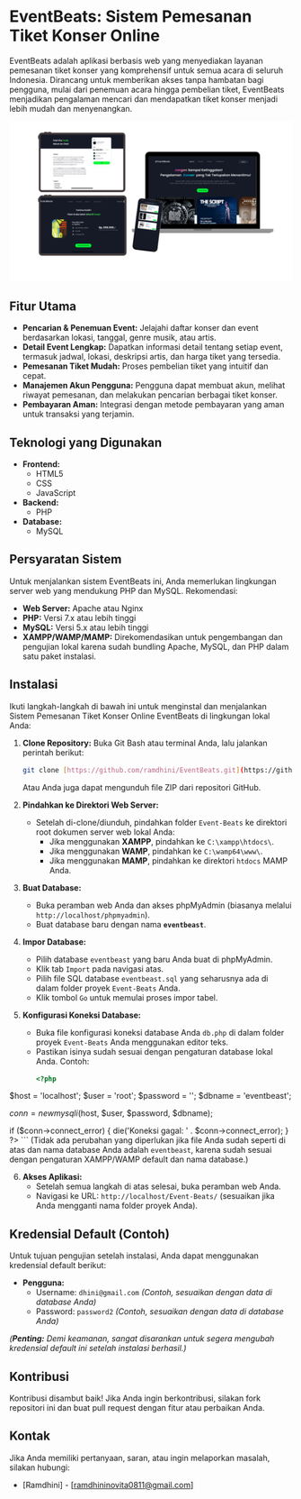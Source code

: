 # EventBeats: Sistem Pemesanan Tiket Konser Online

EventBeats adalah aplikasi berbasis web yang menyediakan layanan pemesanan tiket konser yang komprehensif untuk semua acara di seluruh Indonesia. Dirancang untuk memberikan akses tanpa hambatan bagi pengguna, mulai dari penemuan acara hingga pembelian tiket, EventBeats menjadikan pengalaman mencari dan mendapatkan tiket konser menjadi lebih mudah dan menyenangkan.

![image alt](https://github.com/ramdhini/Event-Beats/blob/7e6f4d0441fe208a2913b68fb18f4cca44120d65/EventBeats.png)

## Fitur Utama

* **Pencarian & Penemuan Event:** Jelajahi daftar konser dan event berdasarkan lokasi, tanggal, genre musik, atau artis.
* **Detail Event Lengkap:** Dapatkan informasi detail tentang setiap event, termasuk jadwal, lokasi, deskripsi artis, dan harga tiket yang tersedia.
* **Pemesanan Tiket Mudah:** Proses pembelian tiket yang intuitif dan cepat.
* **Manajemen Akun Pengguna:** Pengguna dapat membuat akun, melihat riwayat pemesanan, dan melakukan pencarian berbagai tiket konser.
* **Pembayaran Aman:** Integrasi dengan metode pembayaran yang aman untuk transaksi yang terjamin. 

## Teknologi yang Digunakan

* **Frontend:**
    * HTML5
    * CSS
    * JavaScript 
* **Backend:**
    * PHP 
* **Database:**
    * MySQL

## Persyaratan Sistem

Untuk menjalankan sistem EventBeats ini, Anda memerlukan lingkungan server web yang mendukung PHP dan MySQL. Rekomendasi:

* **Web Server:** Apache atau Nginx
* **PHP:** Versi 7.x atau lebih tinggi 
* **MySQL:** Versi 5.x atau lebih tinggi
* **XAMPP/WAMP/MAMP:** Direkomendasikan untuk pengembangan dan pengujian lokal karena sudah bundling Apache, MySQL, dan PHP dalam satu paket instalasi.

## Instalasi

Ikuti langkah-langkah di bawah ini untuk menginstal dan menjalankan Sistem Pemesanan Tiket Konser Online EventBeats di lingkungan lokal Anda:

1.  **Clone Repository:**
    Buka Git Bash atau terminal Anda, lalu jalankan perintah berikut:
    ```bash
    git clone [https://github.com/ramdhini/EventBeats.git](https://github.com/ramdhini/EventBeats.git)
    ```
    Atau Anda juga dapat mengunduh file ZIP dari repositori GitHub.

2.  **Pindahkan ke Direktori Web Server:**
    * Setelah di-clone/diunduh, pindahkan folder `Event-Beats` ke direktori root dokumen server web lokal Anda:
        * Jika menggunakan **XAMPP**, pindahkan ke `C:\xampp\htdocs\`.
        * Jika menggunakan **WAMP**, pindahkan ke `C:\wamp64\www\`.
        * Jika menggunakan **MAMP**, pindahkan ke direktori `htdocs` MAMP Anda.

3.  **Buat Database:**
    * Buka peramban web Anda dan akses phpMyAdmin (biasanya melalui `http://localhost/phpmyadmin`).
    * Buat database baru dengan nama **`eventbeast`**.

4.  **Impor Database:**
    * Pilih database `eventbeast` yang baru Anda buat di phpMyAdmin.
    * Klik tab `Import` pada navigasi atas.
    * Pilih file SQL database `eventbeast.sql` yang seharusnya ada di dalam folder proyek `Event-Beats` Anda.
    * Klik tombol `Go` untuk memulai proses impor tabel.

5.  **Konfigurasi Koneksi Database:**
    * Buka file konfigurasi koneksi database Anda `db.php` di dalam folder proyek `Event-Beats` Anda menggunakan editor teks.
    * Pastikan isinya sudah sesuai dengan pengaturan database lokal Anda. Contoh:
        ```php
        <?php
$host = 'localhost';
$user = 'root'; 
$password = ''; 
$dbname = 'eventbeast';

$conn = new mysqli($host, $user, $password, $dbname);

if ($conn->connect_error) {
    die('Koneksi gagal: ' . $conn->connect_error);
}
?>
        ```
        (Tidak ada perubahan yang diperlukan jika file Anda sudah seperti di atas dan nama database Anda adalah `eventbeast`, karena sudah sesuai dengan pengaturan XAMPP/WAMP default dan nama database.)

6.  **Akses Aplikasi:**
    * Setelah semua langkah di atas selesai, buka peramban web Anda.
    * Navigasi ke URL: `http://localhost/Event-Beats/` (sesuaikan jika Anda mengganti nama folder proyek Anda).

## Kredensial Default (Contoh)

Untuk tujuan pengujian setelah instalasi, Anda dapat menggunakan kredensial default berikut:

* **Pengguna:**
    * Username: `dhini@gmail.com` *(Contoh, sesuaikan dengan data di database Anda)*
    * Password: `password2` *(Contoh, sesuaikan dengan data di database Anda)*

*(**Penting:** Demi keamanan, sangat disarankan untuk segera mengubah kredensial default ini setelah instalasi berhasil.)*

## Kontribusi

Kontribusi disambut baik! Jika Anda ingin berkontribusi, silakan fork repositori ini dan buat pull request dengan fitur atau perbaikan Anda.



## Kontak

Jika Anda memiliki pertanyaan, saran, atau ingin melaporkan masalah, silakan hubungi:

* [Ramdhini] - [ramdhininovita0811@gmail.com]



